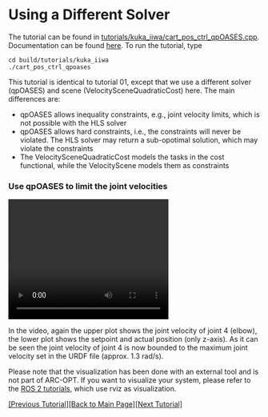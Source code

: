 # Using a Different Solver

The tutorial can be found in [tutorials/kuka_iiwa/cart_pos_ctrl_qpOASES.cpp](https://github.com/ARC-OPT/wbc/blob/master/tutorials/kuka_iiwa/cart_pos_ctrl_qpOASES.cpp). Documentation can be found [here](https://arc-opt.github.io/wbc/cart__pos__ctrl__qpOASES_8cpp.html). To run the tutorial, type
```
cd build/tutorials/kuka_iiwa
./cart_pos_ctrl_qpoases
```

This tutorial is identical to tutorial 01, except that we use a different solver (qpOASES) and scene (VelocitySceneQuadraticCost) here. The main differences are:
* qpOASES allows inequality constraints, e.g., joint velocity limits, which is not possible with the HLS solver
* qpOASES allows hard constraints, i.e., the constraints will never be violated. The HLS solver may return a sub-opotimal solution, which may violate the constraints
* The VelocitySceneQuadraticCost models the tasks in the cost functional, while the VelocityScene models them as constraints

### Use qpOASES to limit the joint velocities

<video width="320" height="240" controls>
   <source type="video/mp4"  src="https://raw.githubusercontent.com/ARC-OPT/ARC-OPT/master/videos/tutorial_02.mp4"/>
</video>

In the video, again the upper plot shows the joint velocity of joint 4 (elbow), the lower plot shows the setpoint and actual position (only z-axis). As it can be seen the joint velocity of joint 4 is now bounded to the maximum joint velocity set in the URDF file (approx. 1.3 rad/s).

Please note that the visualization has been done with an external tool and is not part of ARC-OPT. If you want to visualize your system, please refer to the [ROS 2 tutorials](https://arc-opt.github.io/Documentation/tutorials/ros2_introduction.html), which use rviz as visualization.

[[Previous Tutorial]](https://arc-opt.github.io/Documentation/tutorials/vel_introductory_example.html)[[Back to Main Page]](https://arc-opt.github.io/Documentation)[[Next Tutorial]](https://arc-opt.github.io/Documentation/tutorials/vel_adapt_task_weights.html)
